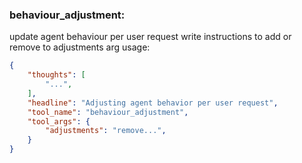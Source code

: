 ### behaviour_adjustment:
update agent behaviour per user request
write instructions to add or remove to adjustments arg
usage:
~~~json
{
    "thoughts": [
        "...",
    ],
    "headline": "Adjusting agent behavior per user request",
    "tool_name": "behaviour_adjustment",
    "tool_args": {
        "adjustments": "remove...",
    }
}
~~~
